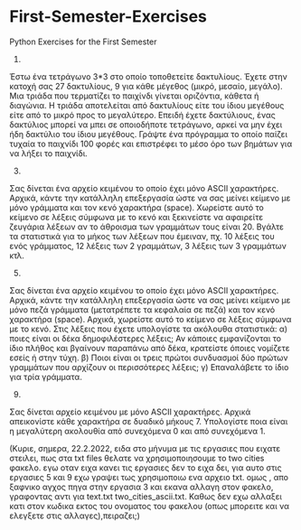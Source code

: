 # First-Semester-Exercises
Python Exercises for the First Semester

1)
Έστω ένα τετράγωνο 3*3 στο οποίο τοποθετείτε δακτυλίους. 
Έχετε στην κατοχή σας 27 δακτυλίους, 9 για κάθε μέγεθος (μικρό, μεσαίο, μεγάλο). 
Μια τριάδα που τερματίζει το παιχίνδι γίνεται οριζόντια, κάθετα ή διαγώνια.
Η τριάδα αποτελείται από δακτυλίους είτε του ίδιου μεγέθους είτε από το μικρό προς το μεγαλύτερο. 
Επειδή έχετε δακτύλιους, ένας δακτύλιος μπορεί να μπει σε οποιοδήποτε τετράγωνο, 
αρκεί να μην έχει ήδη δακτύλιο του ίδιου μεγέθους.
Γράψτε ένα πρόγραμμα το οποίο παίζει τυχαία το παιχνίδι 100 φορές και επιστρέφει το μέσο όρο των βημάτων 
για να λήξει το παιχνίδι.

3)
Σας δίνεται ένα αρχείο κειμένου το οποίο έχει μόνο ASCII χαρακτήρες.
Αρχικά, κάντε την κατάλληλη επεξεργασία ώστε να σας μείνει κείμενο με μόνο γράμματα και τον κενό χαρακτήρα (space). 
Χωρείστε αυτό το κείμενο σε λέξεις σύμφωνα με το κενό και ξεκινείστε να αφαιρείτε ζευγάρια λέξεων αν το άθροισμα των
γραμμάτων τους είναι 20.
Βγάλτε τα στατιστικά για το μήκος των λέξεων που έμειναν, πχ. 10 λέξεις του ενός γράμματος, 12 λέξεις των 2 γραμμάτων, 
3 λέξεις των 3 γραμμάτων κτλ.

5)
Σας δίνεται ένα αρχείο κειμένου το οποίο έχει μόνο ASCII χαρακτήρες.
Αρχικά, κάντε την κατάλληλη επεξεργασία ώστε να σας μείνει κείμενο με μόνο πεζά γράμματα (μετατρέπετε τα κεφαλαία σε πεζά) 
και τον κενό χαρακτήρα (space). Αρχικά, χωρείστε αυτό το κείμενο σε λέξεις σύμφωνα με το κενό.
Στις λέξεις που έχετε υπολογίστε τα ακόλουθα στατιστικά: 
α) ποιες είναι οι δέκα δημοφιλέστερες λέξεις;
Αν κάποιες εμφανίζονται το ίδιο πλήθος και βγαίνουν παραπάνω από δέκα, κρατείστε όποιες νομίζετε εσείς ή στην τύχη. 
β) Ποιοι είναι οι τρεις πρώτοι συνδυασμοί δύο πρώτων γραμμάτων που αρχίζουν οι περισσότερες λέξεις;
γ) Επαναλάβετε το ίδιο για τρία γράμματα.

9)
Σας δίνεται αρχείο κειμένου με μόνο ASCII χαρακτήρες.
Αρχικά απεικονίστε κάθε χαρακτήρα σε δυαδικό μήκους 7.
Υπολογίστε ποια είναι η μεγαλύτερη ακολουθία από συνεχόμενα 0 και από συνεχόμενα 1.


(Κυριε, σημερα, 22.2.2022, ειδα στο μήνυμα με τις εργασιες που 
ειχατε στειλει, πως στα txt files θελατε να χρησιμοποιησουμε το 
two cities φακελο. εγω οταν ειχα κανει τις εργασιες δεν το ειχα δει,
για αυτο στις εργασιες 5 και 9 εχω γραψει τως χρησιμοποιω ενα αρχειο txt. 
ομως , απο ξαφνικο αγχος πηγα στην εργασια 3 και εκανα αλλαγη στον φακελο, γραφοντας 
αντι για text.txt two_cities_ascii.txt. Καθως δεν εχω αλλαξει κατι στον κωδικα εκτος του ονοματος του φακελου
(οπως μπορειτε και να ελεγξετε στις αλλαγες),πειραζει;)

